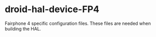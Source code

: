 # droid-hal-device-FP4

Fairphone 4 specific configuration files. These files are needed when building the HAL.
